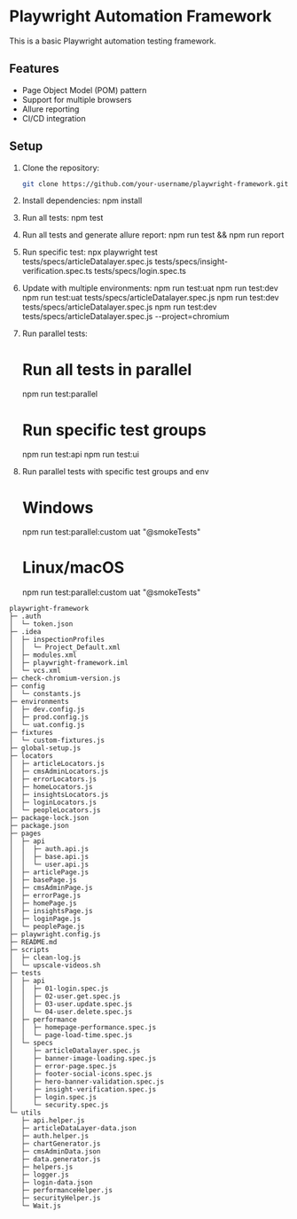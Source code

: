 # Playwright Automation Framework

This is a basic Playwright automation testing framework.

## Features
- Page Object Model (POM) pattern
- Support for multiple browsers
- Allure reporting
- CI/CD integration

## Setup
1. Clone the repository:
   ```bash
   git clone https://github.com/your-username/playwright-framework.git
2. Install dependencies:
   npm install
3. Run all tests:
   npm test
4. Run all tests and generate allure report:
   npm run test && npm run report
5. Run specific test:
   npx playwright test tests/specs/articleDatalayer.spec.js tests/specs/insight-verification.spec.ts tests/specs/login.spec.ts
6. Update with multiple environments:
   npm run test:uat
   npm run test:dev
   npm run test:uat tests/specs/articleDatalayer.spec.js
   npm run test:dev tests/specs/articleDatalayer.spec.js
   npm run test:dev tests/specs/articleDatalayer.spec.js --project=chromium
7. Run parallel tests:
   # Run all tests in parallel
   npm run test:parallel
   # Run specific test groups
   npm run test:api
   npm run test:ui
8. Run parallel tests with specific test groups and env
   # Windows
   npm run test:parallel:custom uat "@smokeTests"

   # Linux/macOS
   npm run test:parallel:custom uat "@smokeTests"






```
playwright-framework
├─ .auth
│  └─ token.json
├─ .idea
│  ├─ inspectionProfiles
│  │  └─ Project_Default.xml
│  ├─ modules.xml
│  ├─ playwright-framework.iml
│  └─ vcs.xml
├─ check-chromium-version.js
├─ config
│  └─ constants.js
├─ environments
│  ├─ dev.config.js
│  ├─ prod.config.js
│  └─ uat.config.js
├─ fixtures
│  └─ custom-fixtures.js
├─ global-setup.js
├─ locators
│  ├─ articleLocators.js
│  ├─ cmsAdminLocators.js
│  ├─ errorLocators.js
│  ├─ homeLocators.js
│  ├─ insightsLocators.js
│  ├─ loginLocators.js
│  └─ peopleLocators.js
├─ package-lock.json
├─ package.json
├─ pages
│  ├─ api
│  │  ├─ auth.api.js
│  │  ├─ base.api.js
│  │  └─ user.api.js
│  ├─ articlePage.js
│  ├─ basePage.js
│  ├─ cmsAdminPage.js
│  ├─ errorPage.js
│  ├─ homePage.js
│  ├─ insightsPage.js
│  ├─ loginPage.js
│  └─ peoplePage.js
├─ playwright.config.js
├─ README.md
├─ scripts
│  ├─ clean-log.js
│  └─ upscale-videos.sh
├─ tests
│  ├─ api
│  │  ├─ 01-login.spec.js
│  │  ├─ 02-user.get.spec.js
│  │  ├─ 03-user.update.spec.js
│  │  └─ 04-user.delete.spec.js
│  ├─ performance
│  │  ├─ homepage-performance.spec.js
│  │  └─ page-load-time.spec.js
│  └─ specs
│     ├─ articleDatalayer.spec.js
│     ├─ banner-image-loading.spec.js
│     ├─ error-page.spec.js
│     ├─ footer-social-icons.spec.js
│     ├─ hero-banner-validation.spec.js
│     ├─ insight-verification.spec.js
│     ├─ login.spec.js
│     └─ security.spec.js
└─ utils
   ├─ api.helper.js
   ├─ articleDataLayer-data.json
   ├─ auth.helper.js
   ├─ chartGenerator.js
   ├─ cmsAdminData.json
   ├─ data.generator.js
   ├─ helpers.js
   ├─ logger.js
   ├─ login-data.json
   ├─ performanceHelper.js
   ├─ securityHelper.js
   └─ Wait.js

```